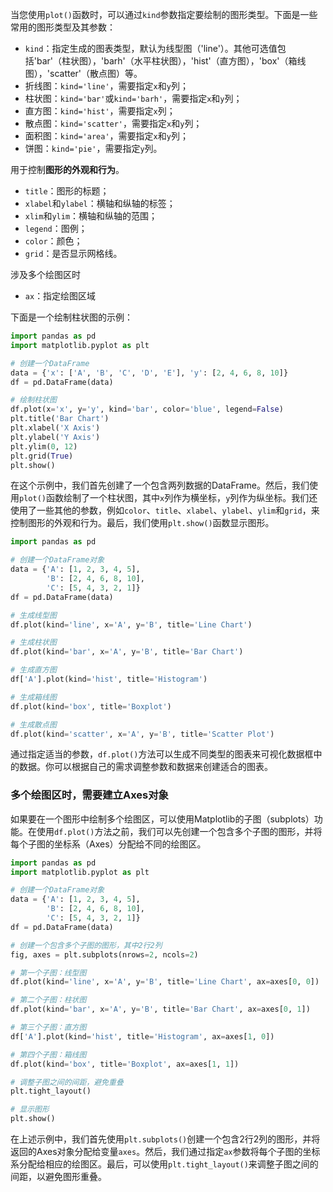 当您使用`plot()`函数时，可以通过`kind`参数指定要绘制的图形类型。下面是一些常用的图形类型及其参数：

- `kind`：指定生成的图表类型，默认为线型图（'line'）。其他可选值包括'bar'（柱状图），'barh'（水平柱状图），'hist'（直方图），'box'（箱线图），'scatter'（散点图）等。
- 折线图：`kind='line'`，需要指定`x`和`y`列；
- 柱状图：`kind='bar'`或`kind='barh'`，需要指定`x`和`y`列；
- 直方图：`kind='hist'`，需要指定`x`列；
- 散点图：`kind='scatter'`，需要指定`x`和`y`列；
- 面积图：`kind='area'`，需要指定`x`和`y`列；
- 饼图：`kind='pie'`，需要指定`y`列。

用于控制**图形的外观和行为**。
- `title`：图形的标题；
- `xlabel`和`ylabel`：横轴和纵轴的标签；
- `xlim`和`ylim`：横轴和纵轴的范围；
- `legend`：图例；
- `color`：颜色；
- `grid`：是否显示网格线。

涉及多个绘图区时
- `ax`：指定绘图区域


下面是一个绘制柱状图的示例：

```python
import pandas as pd
import matplotlib.pyplot as plt

# 创建一个DataFrame
data = {'x': ['A', 'B', 'C', 'D', 'E'], 'y': [2, 4, 6, 8, 10]}
df = pd.DataFrame(data)

# 绘制柱状图
df.plot(x='x', y='y', kind='bar', color='blue', legend=False)
plt.title('Bar Chart')
plt.xlabel('X Axis')
plt.ylabel('Y Axis')
plt.ylim(0, 12)
plt.grid(True)
plt.show()
```

在这个示例中，我们首先创建了一个包含两列数据的DataFrame。然后，我们使用`plot()`函数绘制了一个柱状图，其中`x`列作为横坐标，`y`列作为纵坐标。我们还使用了一些其他的参数，例如`color`、`title`、`xlabel`、`ylabel`、`ylim`和`grid`，来控制图形的外观和行为。最后，我们使用`plt.show()`函数显示图形。


```python
import pandas as pd

# 创建一个DataFrame对象
data = {'A': [1, 2, 3, 4, 5],
        'B': [2, 4, 6, 8, 10],
        'C': [5, 4, 3, 2, 1]}
df = pd.DataFrame(data)

# 生成线型图
df.plot(kind='line', x='A', y='B', title='Line Chart')

# 生成柱状图
df.plot(kind='bar', x='A', y='B', title='Bar Chart')

# 生成直方图
df['A'].plot(kind='hist', title='Histogram')

# 生成箱线图
df.plot(kind='box', title='Boxplot')

# 生成散点图
df.plot(kind='scatter', x='A', y='B', title='Scatter Plot')
```

通过指定适当的参数，`df.plot()`方法可以生成不同类型的图表来可视化数据框中的数据。你可以根据自己的需求调整参数和数据来创建适合的图表。


### 多个绘图区时，需要建立Axes对象
如果要在一个图形中绘制多个绘图区，可以使用Matplotlib的子图（subplots）功能。在使用`df.plot()`方法之前，我们可以先创建一个包含多个子图的图形，并将每个子图的坐标系（Axes）分配给不同的绘图区。

```python
import pandas as pd
import matplotlib.pyplot as plt

# 创建一个DataFrame对象
data = {'A': [1, 2, 3, 4, 5],
        'B': [2, 4, 6, 8, 10],
        'C': [5, 4, 3, 2, 1]}
df = pd.DataFrame(data)

# 创建一个包含多个子图的图形，其中2行2列
fig, axes = plt.subplots(nrows=2, ncols=2)

# 第一个子图：线型图
df.plot(kind='line', x='A', y='B', title='Line Chart', ax=axes[0, 0])

# 第二个子图：柱状图
df.plot(kind='bar', x='A', y='B', title='Bar Chart', ax=axes[0, 1])

# 第三个子图：直方图
df['A'].plot(kind='hist', title='Histogram', ax=axes[1, 0])

# 第四个子图：箱线图
df.plot(kind='box', title='Boxplot', ax=axes[1, 1])

# 调整子图之间的间距，避免重叠
plt.tight_layout()

# 显示图形
plt.show()
```

在上述示例中，我们首先使用`plt.subplots()`创建一个包含2行2列的图形，并将返回的Axes对象分配给变量`axes`。然后，我们通过指定`ax`参数将每个子图的坐标系分配给相应的绘图区。最后，可以使用`plt.tight_layout()`来调整子图之间的间距，以避免图形重叠。